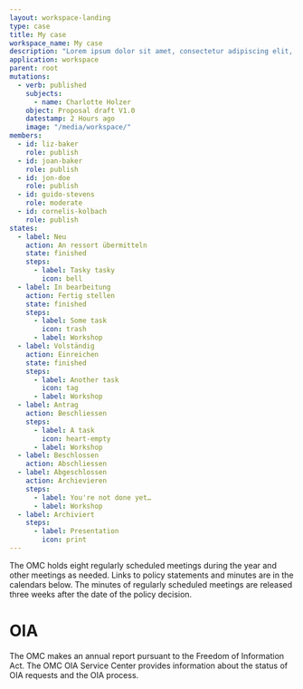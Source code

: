 ```yaml
---
layout: workspace-landing
type: case
title: My case
workspace_name: My case
description: "Lorem ipsum dolor sit amet, consectetur adipiscing elit, sed do eiusmod tempor incididunt ut labore et dolore magna aliqua. Ut enim ad minim veniam, quis nostrud exercitation ullamco laboris nisi ut aliquip ex ea commodo consequat. "
application: workspace
parent: root
mutations:
  - verb: published
    subjects:
      - name: Charlotte Holzer
    object: Proposal draft V1.0
    datestamp: 2 Hours ago
    image: "/media/workspace/"
members:
  - id: liz-baker
    role: publish
  - id: joan-baker
    role: publish
  - id: jon-doe
    role: publish
  - id: guido-stevens
    role: moderate
  - id: cornelis-kolbach
    role: publish
states:
  - label: Neu
    action: An ressort übermitteln
    state: finished
    steps:
      - label: Tasky tasky
        icon: bell
  - label: In bearbeitung
    action: Fertig stellen
    state: finished
    steps:
      - label: Some task
        icon: trash
      - label: Workshop
  - label: Volständig
    action: Einreichen
    state: finished
    steps:
      - label: Another task
        icon: tag
      - label: Workshop
  - label: Antrag
    action: Beschliessen
    steps:
      - label: A task
        icon: heart-empty
      - label: Workshop
  - label: Beschlossen
    action: Abschliessen
  - label: Abgeschlossen
    action: Archievieren
    steps:
      - label: You're not done yet…
      - label: Workshop
  - label: Archiviert
    steps:
      - label: Presentation
        icon: print
---
```


The OMC holds eight regularly scheduled meetings during the year and other meetings as needed. Links to policy statements and minutes are in the calendars below. The minutes of regularly scheduled meetings are released three weeks after the date of the policy decision.

# OIA

The OMC makes an annual report pursuant to the Freedom of Information Act. The OMC OIA Service Center provides information about the status of OIA requests and the OIA process.